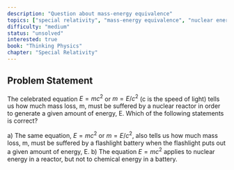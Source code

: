 ```yaml
---
description: "Question about mass-energy equivalence"
topics: ["special relativity", "mass-energy equivalence", "nuclear energy"]
difficulty: "medium"
status: "unsolved"
interested: true
book: "Thinking Physics"
chapter: "Special Relativity"
---
```


## Problem Statement
The celebrated equation $E=mc^2$ or $m=E/c^2$ (c is the speed of light) tells us how much mass loss, m, must be suffered by a nuclear reactor in order to generate a given amount of energy, E. Which of the following statements is correct?

a) The same equation, $E=mc^2$ or $m=E/c^2$, also tells us how much mass loss, m, must be suffered by a flashlight battery when the flashlight puts out a given amount of energy, E.
b) The equation $E=mc^2$ applies to nuclear energy in a reactor, but not to chemical energy in a battery.